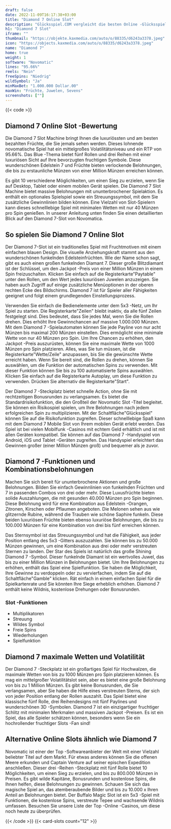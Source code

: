 ```yaml
---
draft: false
date: 2022-11-09T16:17:38+03:00
title: "Diamond 7 Online Slot"
description: "Glücksspiel.COM vergleicht die besten Online -Glücksspiel -Sites und -spiele der Kanada.  Unabhängige Produktbewertungen und exklusive Anmeldeangebote. Jetzt spielen!"
h1: "Diamond 7 Slot"
iframe: ""
thumbnail: "https://objekte.kaxmedia.com/auto/o/88335/d6243a3378.jpeg"
icon: "https://objects.kaxmedia.com/auto/o/88335/d6243a3378.jpeg"
name: "Diamond 7"
home: true
weight: 1
software: "Novomatic"
lines: "95.66%"
reels: "Nein"
freeSpins: "Niedrig"
wildSymbol: "Ja"
minMaxBet: "1.000.000 Dollar.00"
maxWin: "Früchte, Juwelen, Sevens"
screenshots: [""]
---
```


{{< code >}}<h2> Diamond 7 Online Slot -Bewertung</h2><p>Die Diamond 7 Slot Machine bringt Ihnen die luxuriössten und am besten bezahlten Früchte, die Sie jemals sehen werden. Dieses lohnende novomatische Spiel hat ein mittelgroßes Volatilitätsniveau und ein RTP von 95.66%. Das Blue -Thema bietet fünf Rollen und drei Reihen mit einer luxuriösen Sicht auf Ihre bevorzugten fruchtigen Symbole. Diese wunderschönen Edelstein 7 und Früchte bieten verlockende Belohnungen, die bis zu erstaunliche Münzen von einer Million Münzen erreichen können.</p><p>Es gibt 10 verschiedene Möglichkeiten, um einen Sieg zu erzielen, wenn Sie auf Desktop, Tablet oder einem mobilen Gerät spielen. Die Diamond 7 Slot Machine bietet massive Belohnungen mit ununterbrochener Spielaktion. Es enthält ein optionales Spielspiel sowie ein Streuungssymbol, mit dem Sie zusätzliche Gewinnlinien bilden können. Eine Vielzahl von Slot-Spielern kann dieses schnelllebige Spiel mit minimalen Wetten mit nur 40 Münzen pro Spin genießen. In unserer Anleitung unten finden Sie einen detaillierten Blick auf den Diamond 7-Slot von Novomatica.</p><h2> So spielen Sie Diamond 7 Online Slot</h2><p>Der Diamond 7-Slot ist ein traditionelles Spiel mit Fruchtmotiven mit einem einfachen blauen Design. Die visuelle Anziehungskraft stammt aus den wunderschönen funkelnden Edelsteinfrüchten. Wie der Name schon sagt, gibt es auch einen großen funkelnden Diamant 7. Dieser große Blitzdiamant ist der Schlüssel, um den Jackpot -Preis von einer Million Münzen in einem Spin freizuschalten. Klicken Sie einfach auf die Registerkarte"Paytable" unter den Rollen, um den Wert jedes luxuriösen Juwelen anzuzeigen. Sie haben auch Zugriff auf einige zusätzliche Menüoptionen in der oberen rechten Ecke des Bildschirms. Diamond 7 ist für Spieler aller Fähigkeiten geeignet und folgt einem grundlegenden Einstellungsprozess.</p><p>Verwenden Sie einfach die Bedienelemente unter dem 5x3 -Netz, um Ihr Spiel zu starten. Die Registerkarte"Zeilen" bleibt inaktiv, da alle fünf Zeilen festgelegt sind. Dies bedeutet, dass Sie jedes Mal, wenn Sie die Rollen drehen. Dies erhöht Ihre Gewinnchancen auf massive 1.000.000 Münzen. Mit dem Diamond 7 -Spielautomaten können Sie jede Payline von nur acht Münzen bis maximal 200 Münzen einstellen. Dies ermöglicht eine minimale Wette von nur 40 Münzen pro Spin. Um Ihre Chancen zu erhöhen, den Jackpot -Preis auszurüsten, können Sie eine maximale Wette von 1000 Münzen pro Spin platzieren. Alles, was Sie tun müssen, ist die Registerkarte"Wette/Zeile" anzupassen, bis Sie die gewünschte Wette erreicht haben. Wenn Sie bereit sind, die Rollen zu drehen, können Sie auswählen, um die Funktion der automatischen Spins zu verwenden. Mit dieser Funktion können Sie bis zu 100 automatisierte Spins auswählen. Klicken Sie einfach auf die Registerkarte Autoplay, um diese Funktion zu verwenden. Drücken Sie alternativ die Registerkarte"Start".</p><p>Der Diamond 7 -Steckplatz bietet schnelle Action, ohne Sie mit rechtzeitigen Bonusrunden zu verlangsamen. Es bietet die Standardrisikofunktion, die den Großteil der Novomatic Slot -Titel begleitet. Sie können ein Risikospiel spielen, um Ihre Belohnungen nach jedem erfolgreichen Spin zu multiplizieren. Mit der Schaltfläche"Glücksspiel" können Sie auf die Risikofunktion zugreifen. Dieser schnelllebige Spaß kann mit dem Diamond 7 Mobile Slot von Ihrem mobilen Gerät erlebt werden. Das Spiel ist bei vielen Mobilfunk -Casinos mit echtem Geld erhältlich und ist mit allen Geräten kompatibel. Sie können auf das Diamond 7 -Handyspiel von Android, iOS und Tablet -Geräten zugreifen. Das Handyspiel erleichtert das Gewinnen großer (einer Million Münzen groß) und bequemer als je zuvor.</p><h2> Diamond 7 -Funktionen und Kombinationsbelohnungen</h2><p>Machen Sie sich bereit für ununterbrochene Aktionen und große Belohnungen. Bilden Sie einfach Gewinnlinien von funkelnden Früchten und 7 in passenden Combos von drei oder mehr. Diese Luxusfrüchte bieten solide Auszahlungen, die mit gesunden 40.000 Münzen pro Spin beginnen. Diese Belohnung wird für eine Kombination aus Edelstein -Orangen, Zitronen, Kirschen oder Pflaumen angeboten. Die Melonen sehen aus wie glitzernde Rubine, während die Trauben wie schöne Saphire funkeln. Diese beiden luxuriösen Früchte bieten ebenso luxuriöse Belohnungen, die bis zu 100.000 Münzen für eine Kombination von drei bis fünf erreichen können.</p><p>Das Sternsymbol ist das Streuungssymbol und hat die Fähigkeit, aus jeder Position entlang des 5x3 -Gitters auszuzahlen. Sie können bis zu 50.000 Münzen gewinnen, um eine Kombination aus drei oder mehr verstreuten Sternen zu landen. Der Star des Spiels ist natürlich das große Shining Diamond 7 -Symbol. Dieser funkelnde Diamant ist ein wertvolles Juwel, das bis zu einer Million Münzen in Belohnungen bietet. Um Ihre Belohnungen zu erhöhen, enthält das Spiel eine Spielfunktion. Sie haben die Möglichkeit, Ihre Gewinne zu verdoppeln oder zu vervierfachen, indem Sie auf die Schaltfläche"Gamble" klicken. Rät einfach in einem einfachen Spiel für die Spielkartenrate und Sie könnten Ihre Siege erheblich erhöhen. Diamond 7 enthält keine Wildnis, kostenlose Drehungen oder Bonusrunden.</p><h3>
Slot -Funktionen</h3><ul>
<li></span>
Multiplikatoren</li>
<li></span>
Streuung</li>
<li></span>
Wildes Symbol</li>
<li></span>
Freie Spins</li>
<li></span>
Wiederholungen</li>
<li></span>
Spielfunktion</li></ul><h2> Diamond 7 maximale Wetten und Volatilität</h2><p>Der Diamond 7 -Steckplatz ist ein großartiges Spiel für Hochwalzen, die maximale Wetten von bis zu 1000 Münzen pro Spin platzieren können. Es mag ein mittelgroßer Volatilitätslot sein, aber es bietet eine große Belohnung von bis zu 1 Million Münzen. Es gibt keine Bonusrunden, die Sie verlangsamen, aber Sie haben die Hilfe eines verstreuten Sterns, der sich von jeder Position entlang der Rollen auszahlt. Das Spiel bietet eine klassische fünf Rolle, drei Reihendesigns mit fünf Paylines und wunderschönen 3D -Symbolen. Diamond 7 ist ein einzigartiger fruchtiger Schlitz mit minimalen Merkmalen und massiven Jackpot -Preisen. Es ist ein Spiel, das alle Spieler schätzen können, besonders wenn Sie ein hochrollender fruchtiger Slots -Fan sind!</p><h2> Alternative Online Slots ähnlich wie Diamond 7</h2><p>Novomatic ist einer der Top -Softwareanbieter der Welt mit einer Vielzahl beliebter Titel auf dem Markt. Für etwas anderes können Sie die offenen Meere erkunden und Captain Venture auf seiner epischen Expedition anschließen. Dieser drei -Reihen -Steckplatz mit fünf Rolle bietet 10 Möglichkeiten, um einen Sieg zu erzielen, und bis zu 800.000 Münzen in Preisen. Es gibt wilde Kapitäne, Bonusrunden und kostenlose Spins, die Ihnen helfen, diese Belohnungen zu gewinnen. Schauen Sie sich das magische Spiel an, das atemberaubende Bilder und bis zu 10.000 x Ihren Anteil an Belohnungen bietet. Der Buffalo Magic Slot ist ein 5x3 -Spiel mit Funktionen, die kostenlose Spins, verstreute Tepee und wachsende Wildnis umfassen. Besuchen Sie unsere Liste der Top -Online -Casinos, um diese noch heute zu überprüfen.</p>{{< /code >}}
 {{< card-slots count="12" >}}